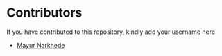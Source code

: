 # Contributors

If you have contributed to this repository, kindly add your username here

- [Mayur Narkhede](https://github.com/PrinceMayur007)

